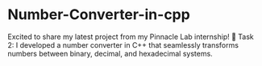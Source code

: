 # Number-Converter-in-cpp
Excited to share my latest project from my Pinnacle Lab internship! 🚀 
Task 2: I developed a number converter in C++ that seamlessly transforms numbers between binary, decimal, and hexadecimal systems.
